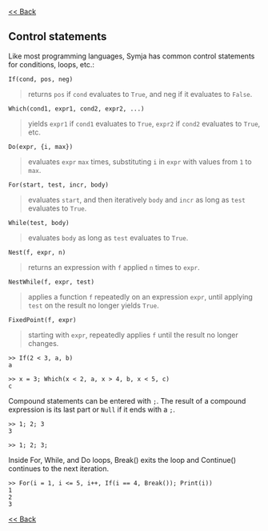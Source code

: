 [<< Back](javascript:loadDoc('/index'))

## Control statements

Like most programming languages, Symja has common control statements for conditions, loops, etc.:

```
If(cond, pos, neg)
```

> returns `pos` if `cond` evaluates to `True`, and neg if it evaluates to `False`.

```
Which(cond1, expr1, cond2, expr2, ...)
```

> yields `expr1` if `cond1` evaluates to `True`, `expr2` if `cond2` evaluates to `True`, etc.

```
Do(expr, {i, max})
```

> evaluates `expr` `max` times, substituting `i` in `expr` with values from `1` to `max`.

```
For(start, test, incr, body)
```

> evaluates `start`, and then iteratively `body` and `incr` as long as `test` evaluates to `True`.

```
While(test, body)
```

> evaluates `body` as long as `test` evaluates to `True`.

```
Nest(f, expr, n)
```

> returns an expression with `f` applied `n` times to `expr`.

```
NestWhile(f, expr, test)
```

> applies a function `f` repeatedly on an expression `expr`, until applying `test` on the result no longer yields `True`.

```
FixedPoint(f, expr)
```

> starting with `expr`, repeatedly applies `f` until the result no longer changes.

```
>> If(2 < 3, a, b)
a

>> x = 3; Which(x < 2, a, x > 4, b, x < 5, c)
c
```

Compound statements can be entered with `;`. 
The result of a compound expression is its last part or `Null` if it ends with a `;`.
```
>> 1; 2; 3
3

>> 1; 2; 3;
```

Inside For, While, and Do loops, Break() exits the loop and Continue() continues to the next iteration.
```
>> For(i = 1, i <= 5, i++, If(i == 4, Break()); Print(i))
1
2
3
```

[<< Back](javascript:loadDoc('/index'))
